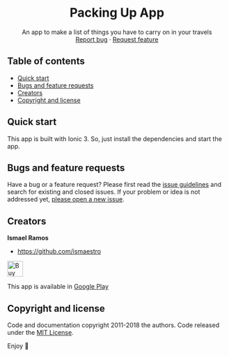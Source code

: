 <p align="center">
  <h1 align="center">Packing Up App</h1>

  <p align="center">
    An app to make a list of things you have to carry on in your travels
    <br>
    <a href="https://github.com/Ismaestro/packing-up/issues/new?template=bug.md">Report bug</a>
    ·
    <a href="https://github.com/Ismaestro/packing-up/issues/new?template=feature.md&labels=feature">Request feature</a>
  </p>
</p>

## Table of contents

- [Quick start](#quick-start)
- [Bugs and feature requests](#bugs-and-feature-requests)
- [Creators](#creators)
- [Copyright and license](#copyright-and-license)

## Quick start

This app is built with Ionic 3. So, just install the dependencies and start the app.

## Bugs and feature requests

Have a bug or a feature request? Please first read the [issue guidelines](https://github.com/Ismaestro/packing-up/blob/master/CONTRIBUTING.md) and search for existing and closed issues. If your problem or idea is not addressed yet, [please open a new issue](https://github.com/Ismaestro/packing-up/issues/new).

## Creators

**Ismael Ramos**

- <https://github.com/ismaestro>

<a href='https://ko-fi.com/S6S5LMVR' target='_blank'><img height='36' style='border:0px;height:36px;' src='https://az743702.vo.msecnd.net/cdn/kofi4.png?v=0' border='0' alt='Buy Me a Coffee at ko-fi.com' /></a>

This app is available in [Google Play](https://play.google.com/store/apps/details?id=packingup.core.activities)

## Copyright and license

Code and documentation copyright 2011-2018 the authors. Code released under the [MIT License](https://github.com/Ismaestro/packing-up/blob/master/LICENSE).

Enjoy :metal:
